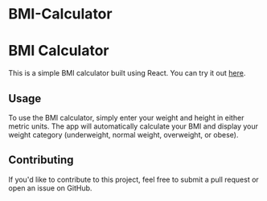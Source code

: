 # BMI-Calculator

<h1>BMI Calculator</h1>
<p>This is a simple BMI calculator built using React. You can try it out <a href="https://bmi-calculator54641.netlify.app" target="_blank">here</a>.</p>

<h2>Usage</h2>
<p>To use the BMI calculator, simply enter your weight and height in either metric units. The app will automatically calculate your BMI and display your weight category (underweight, normal weight, overweight, or obese).</p>

<h2>Contributing</h2>
<p>If you'd like to contribute to this project, feel free to submit a pull request or open an issue on GitHub.</p>
